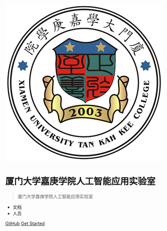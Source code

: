 ![logo](_media/logo.jpg)

# 厦门大学嘉庚学院人工智能应用实验室

> 厦门大学嘉庚学院人工智能应用实验室

* 文档
* 人员

[GitHub](https://github.com/docsifyjs/docsify/)
[Get Started](Embodied_AI/README.md)